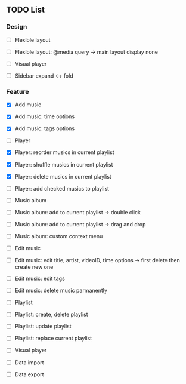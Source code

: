## TODO List

### Design

- [ ] Flexible layout
- [ ] Flexible layout: @media query -> main layout display none


- [ ] Visual player
- [ ] Sidebar expand <-> fold

### Feature

- [x] Add music
- [x] Add music: time options
- [x] Add music: tags options

- [ ] Player
- [x] Player: reorder musics in current playlist
- [x] Player: shuffle musics in current playlist
- [x] Player: delete musics in current playlist
- [ ] Player: add checked musics to playlist

- [ ] Music album
- [ ] Music album: add to current playlist -> double click
- [ ] Music album: add to current playlist -> drag and drop
- [ ] Music album: custom context menu

- [ ] Edit music
- [ ] Edit music: edit title, artist, videoID, time options -> first delete then create new one
- [ ] Edit music: edit tags
- [ ] Edit music: delete music parmanently

- [ ] Playlist
- [ ] Playlist: create, delete playlist
- [ ] Playlist: update playlist
- [ ] Playlist: replace current playlist

- [ ] Visual player

- [ ] Data import
- [ ] Data export